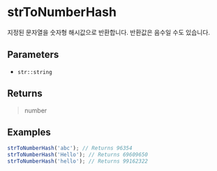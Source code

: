 # strToNumberHash <Lang dart js />

<NodeRequired ko />

지정된 문자열을 숫자형 해시값으로 반환합니다. 반환값은 음수일 수도 있습니다.

## Parameters

- `str::string`

## Returns

> number

## Examples

```javascript
strToNumberHash('abc'); // Returns 96354
strToNumberHash('Hello'); // Returns 69609650
strToNumberHash('hello'); // Returns 99162322
```
